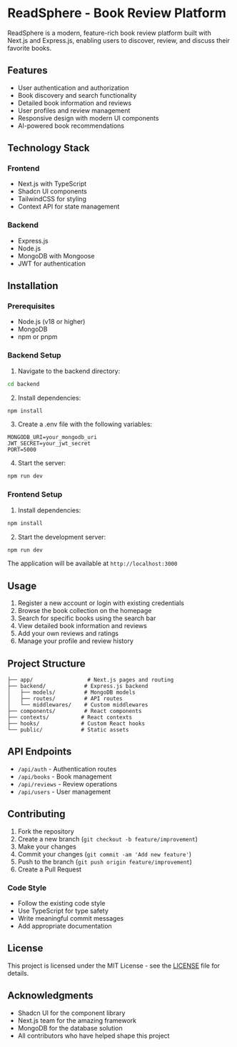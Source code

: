 
# ReadSphere - Book Review Platform

ReadSphere is a modern, feature-rich book review platform built with Next.js and Express.js, enabling users to discover, review, and discuss their favorite books.

## Features

- User authentication and authorization
- Book discovery and search functionality
- Detailed book information and reviews
- User profiles and review management
- Responsive design with modern UI components
- AI-powered book recommendations

## Technology Stack

### Frontend
- Next.js with TypeScript
- Shadcn UI components
- TailwindCSS for styling
- Context API for state management

### Backend
- Express.js
- Node.js
- MongoDB with Mongoose
- JWT for authentication

## Installation

### Prerequisites
- Node.js (v18 or higher)
- MongoDB
- npm or pnpm

### Backend Setup

1. Navigate to the backend directory:
```bash
cd backend
```

2. Install dependencies:
```bash
npm install
```

3. Create a .env file with the following variables:
```plaintext
MONGODB_URI=your_mongodb_uri
JWT_SECRET=your_jwt_secret
PORT=5000
```

4. Start the server:
```bash
npm run dev
```

### Frontend Setup

1. Install dependencies:
```bash
npm install
```

2. Start the development server:
```bash
npm run dev
```

The application will be available at `http://localhost:3000`

## Usage

1. Register a new account or login with existing credentials
2. Browse the book collection on the homepage
3. Search for specific books using the search bar
4. View detailed book information and reviews
5. Add your own reviews and ratings
6. Manage your profile and review history

## Project Structure

```plaintext
├── app/                 # Next.js pages and routing
├── backend/            # Express.js backend
│   ├── models/         # MongoDB models
│   ├── routes/         # API routes
│   └── middlewares/    # Custom middlewares
├── components/         # React components
├── contexts/          # React contexts
├── hooks/             # Custom React hooks
└── public/            # Static assets
```

## API Endpoints

- `/api/auth` - Authentication routes
- `/api/books` - Book management
- `/api/reviews` - Review operations
- `/api/users` - User management

## Contributing

1. Fork the repository
2. Create a new branch (`git checkout -b feature/improvement`)
3. Make your changes
4. Commit your changes (`git commit -am 'Add new feature'`)
5. Push to the branch (`git push origin feature/improvement`)
6. Create a Pull Request

### Code Style

- Follow the existing code style
- Use TypeScript for type safety
- Write meaningful commit messages
- Add appropriate documentation

## License

This project is licensed under the MIT License - see the [LICENSE](LICENSE) file for details.

## Acknowledgments

- Shadcn UI for the component library
- Next.js team for the amazing framework
- MongoDB for the database solution
- All contributors who have helped shape this project
        